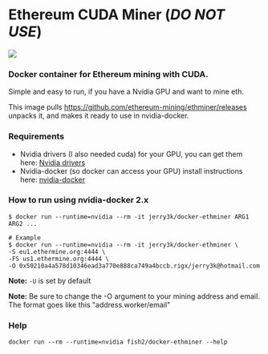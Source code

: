 # Ethereum CUDA Miner (*DO NOT USE*)
[![](https://images.microbadger.com/badges/image/fish2/docker-ethminer.svg)](https://microbadger.com/images/fish2/docker-ethminer "Get your own image badge on microbadger.com")

### Docker container for Ethereum mining with CUDA.

Simple and easy to run, if you have a Nvidia GPU and want to mine eth.

This image pulls https://github.com/ethereum-mining/ethminer/releases unpacks it, and makes it ready to use in nvidia-docker.

### Requirements
- Nvidia drivers (I also needed cuda) for your GPU, you can get them here: [Nvidia drivers](http://www.nvidia.com/Download/index.aspx)
- Nvidia-docker (so docker can access your GPU) install instructions here: [nvidia-docker](https://github.com/NVIDIA/nvidia-docker)

### How to run using nvidia-docker 2.x
```
$ docker run --runtime=nvidia --rm -it jerry3k/docker-ethminer ARG1 ARG2 ...

# Example
$ docker run --runtime=nvidia --rm -it jerry3k/docker-ethminer \
-S eu1.ethermine.org:4444 \
-FS us1.ethermine.org:4444 \
-O 0x50210a4a578d10346ead3a770e888ca749a4bccb.rigx/jerry3k@hotmail.com
```

**Note:** `-U` is set by default

**Note:** Be sure to change the -O argument to your mining address and email. The format goes like this "address.worker/email"

### Help
```
docker run --rm --runtime=nvidia fish2/docker-ethminer --help
```

